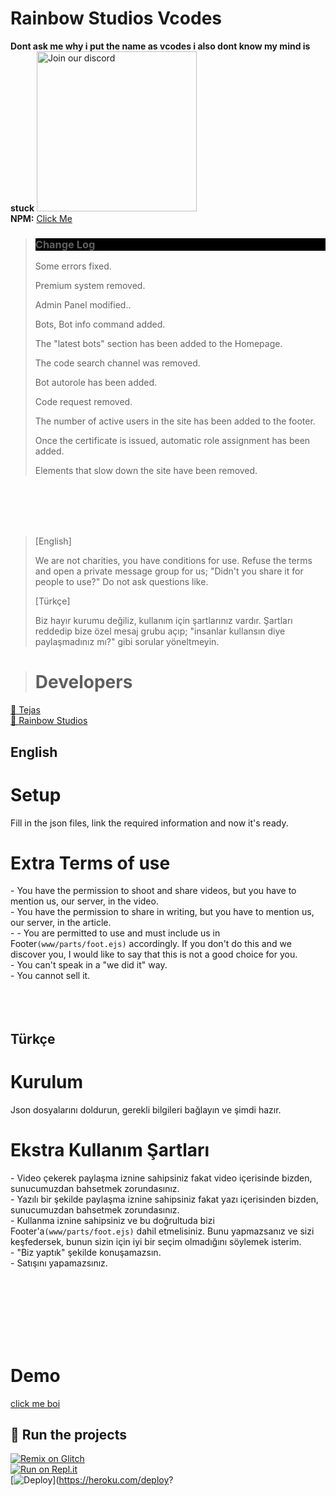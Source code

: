 # Rainbow Studios Vcodes
**Dont ask me why i put the name as vcodes i also dont know my mind is stuck**
<a href="https://discord.gg/yPN49wdqMc" target="_blank"><img src="https://img.devsforum.net/tr/img/h1Z2X3.png" alt="Join our discord" width="256"></a><br>
**NPM:** [Click Me](https://www.npmjs.com/package/vcodes.js)<br>

  > <h3 style="background-color: #000;">Change Log</h3>
  > <p class="subtitle"> Some errors fixed.</p>
  > <p class="subtitle"> Premium system removed.</p>
  > <p class="subtitle"> Admin Panel modified..</p>
  > <p class="subtitle"> Bots, Bot info command added.</p>
  > <p class="subtitle"> The "latest bots" section has been added to the Homepage.</p>
  > <p class="subtitle"> The code search channel was removed.</p>
  > <p class="subtitle"> Bot autorole has been added.</p>
  > <p class="subtitle"> Code request removed.</p>
  > <p class="subtitle"> The number of active users in the site has been added to the footer.</p>
  > <p class="subtitle"> Once the certificate is issued, automatic role assignment has been added.</p>
  > <p class="subtitle"> Elements that slow down the site have been removed.</p>
 <br><br>
 <br><br>
 
 > [English] <p class="subtitle"> We are not charities, you have conditions for use. Refuse the terms and open a private message group for us; "Didn't you share it for people to use?" Do not ask questions like.</p>
  > [Türkçe] <p class="subtitle"> Biz hayır kurumu değiliz, kullanım için şartlarınız vardır. Şartları reddedip bize özel mesaj grubu açıp; "insanlar kullansın diye paylaşmadınız mı?" gibi sorular yöneltmeyin.</p>
  
  
> # Developers
<a href="https://github.com/TajuModding">👤 Tejas</a><br>
<a href="https://discord.gg/yPN49wdqMc">👤 Rainbow Studios</a>


## English
# Setup
<a>Fill in the json files, link the required information and now it's ready.</a>
# Extra Terms of use
<a>- You have the permission to shoot and share videos, but you have to mention us, our server, in the video.</a><br>
<a>- You have the permission to share in writing, but you have to mention us, our server, in the article.</a><br>
<a>- - You are permitted to use and must include us in Footer`(www/parts/foot.ejs)` accordingly. If you don't do this and we discover you, I would like to say that this is not a good choice for you.</a><br>
<a>- You can't speak in a "we did it" way.</a><br>
<a>- You cannot sell it.</a>
<br><br><br><br>
## Türkçe
# Kurulum
<a>Json dosyalarını doldurun, gerekli bilgileri bağlayın ve şimdi hazır.</a>
# Ekstra Kullanım Şartları
<a>- Video çekerek paylaşma iznine sahipsiniz fakat video içerisinde bizden, sunucumuzdan bahsetmek zorundasınız.</a><br>
<a>- Yazılı bir şekilde paylaşma iznine sahipsiniz fakat yazı içerisinden bizden, sunucumuzdan bahsetmek zorundasınız.</a><br>
<a>- Kullanma iznine sahipsiniz ve bu doğrultuda bizi Footer'a`(www/parts/foot.ejs)` dahil etmelisiniz. Bunu yapmazsanız ve sizi keşfedersek, bunun sizin için iyi bir seçim olmadığını söylemek isterim.</a><br>
<a>- "Biz yaptık" şekilde konuşamazsın.</a><br>
<a>- Satışını yapamazsınız.</a>

<br><br><br><br><br><br>
# Demo
<a href="https://earthlist.glitch.me">click me boi</a>

## 💨 Run the projects
[![Remix on Glitch](https://cdn.glitch.com/2703baf2-b643-4da7-ab91-7ee2a2d00b5b%2Fremix-button.svg)](https://glitch.com/edit/#!/import/github/TeamRainbowDevs/vcodes-botlist-template)<br>
[![Run on Repl.it](https://repl.it/badge/github/TeamRainbowDevs/vcodes-botlist-template)](https://repl.it/github/TeamRainbowDevs/vcodes-botlist-template)<br>
[![Deploy](https://www.herokucdn.com/deploy/button.svg)](https://heroku.com/deploy?
